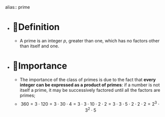 alias:: prime

- # 📝Definition
	- A prime is an integer $p$, greater than one, which has no factors other than itself and one.
- # 👑Importance
	- The importance of the class of primes is due to the fact that **every integer can be expressed as a product of primes**: if a number is not itself a prime, it may be successively factored until all the factors are primes;
	- $$
	  360 = 3\cdot120 = 3\cdot30\cdot4 = 3\cdot3\cdot10\cdot2\cdot2 = 3\cdot3\cdot5\cdot2\cdot2\cdot2 =2^3\cdot3^2\cdot5
	  $$